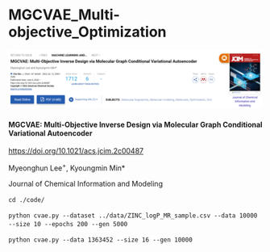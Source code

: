 # MGCVAE_Multi-objective_Optimization

<img src="https://github.com/mhlee216/MGCVAE/blob/main/main.png">

#### MGCVAE: Multi-Objective Inverse Design via Molecular Graph Conditional Variational Autoencoder

<a href="https://doi.org/10.1021/acs.jcim.2c00487">https://doi.org/10.1021/acs.jcim.2c00487</a>

Myeonghun Lee<sup>+</sup>, Kyoungmin Min*

Journal of Chemical Information and Modeling

```cd ./code/```


```python cvae.py --dataset ../data/ZINC_logP_MR_sample.csv --data 10000 --size 10 --epochs 200 --gen 5000```


```python cvae.py --data 1363452 --size 16 --gen 10000```
